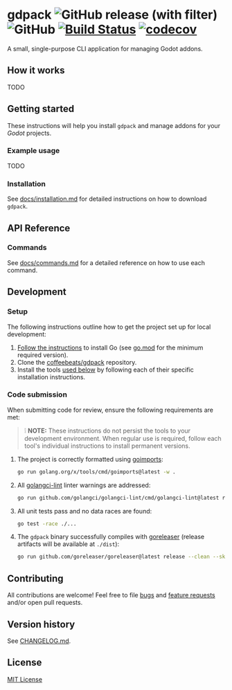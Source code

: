 # **gdpack** ![GitHub release (with filter)](https://img.shields.io/github/v/release/coffeebeats/gdpack) ![GitHub](https://img.shields.io/github/license/coffeebeats/gdpack) [![Build Status](https://img.shields.io/github/actions/workflow/status/coffeebeats/gdpack/check-commit.yml?branch=main)](https://github.com/coffeebeats/gdpack/actions?query=branch%3Amain+workflow%3Acheck) [![codecov](https://codecov.io/gh/coffeebeats/gdpack/graph/badge.svg)](https://codecov.io/gh/coffeebeats/gdpack)

A small, single-purpose CLI application for managing Godot addons.

## **How it works**

TODO

## **Getting started**

These instructions will help you install `gdpack` and manage addons for your _Godot_ projects.

### **Example usage**

TODO

### **Installation**

See [docs/installation.md](./docs/installation.md#installation) for detailed instructions on how to download `gdpack`.

## **API Reference**

### **Commands**

See [docs/commands.md](./docs/commands.md) for a detailed reference on how to use each command.

## **Development**

### Setup

The following instructions outline how to get the project set up for local development:

1. [Follow the instructions](https://go.dev/doc/install) to install Go (see [go.mod](./go.mod) for the minimum required version).
2. Clone the [coffeebeats/gdpack](https://github.com/coffeebeats/gdpack) repository.
3. Install the tools [used below](#code-submission) by following each of their specific installation instructions.

### Code submission

When submitting code for review, ensure the following requirements are met:

> ❕ **NOTE:** These instructions do not persist the tools to your development environment. When regular use is required, follow each tool's individual instructions to install permanent versions.

1. The project is correctly formatted using [goimports](https://pkg.go.dev/golang.org/x/tools/cmd/goimports):

    ```sh
    go run golang.org/x/tools/cmd/goimports@latest -w .
    ```

2. All [golangci-lint](https://golangci-lint.run/) linter warnings are addressed:

    ```sh
    go run github.com/golangci/golangci-lint/cmd/golangci-lint@latest run ./...
    ```

3. All unit tests pass and no data races are found:

    ```sh
    go test -race ./...
    ```

4. The `gdpack` binary successfully compiles with [goreleaser](https://goreleaser.com/) (release artifacts will be available at `./dist`):

    ```sh
    go run github.com/goreleaser/goreleaser@latest release --clean --skip=publish --snapshot
    ```

## **Contributing**

All contributions are welcome! Feel free to file [bugs](https://github.com/coffeebeats/gdpack/issues/new?assignees=&labels=bug&projects=&template=bug-report.md&title=) and [feature requests](https://github.com/coffeebeats/gdpack/issues/new?assignees=&labels=enhancement&projects=&template=feature-request.md&title=) and/or open pull requests.

## **Version history**

See [CHANGELOG.md](https://github.com/coffeebeats/gdpack/blob/main/CHANGELOG.md).

## **License**

[MIT License](https://github.com/coffeebeats/gdpack/blob/main/LICENSE)
